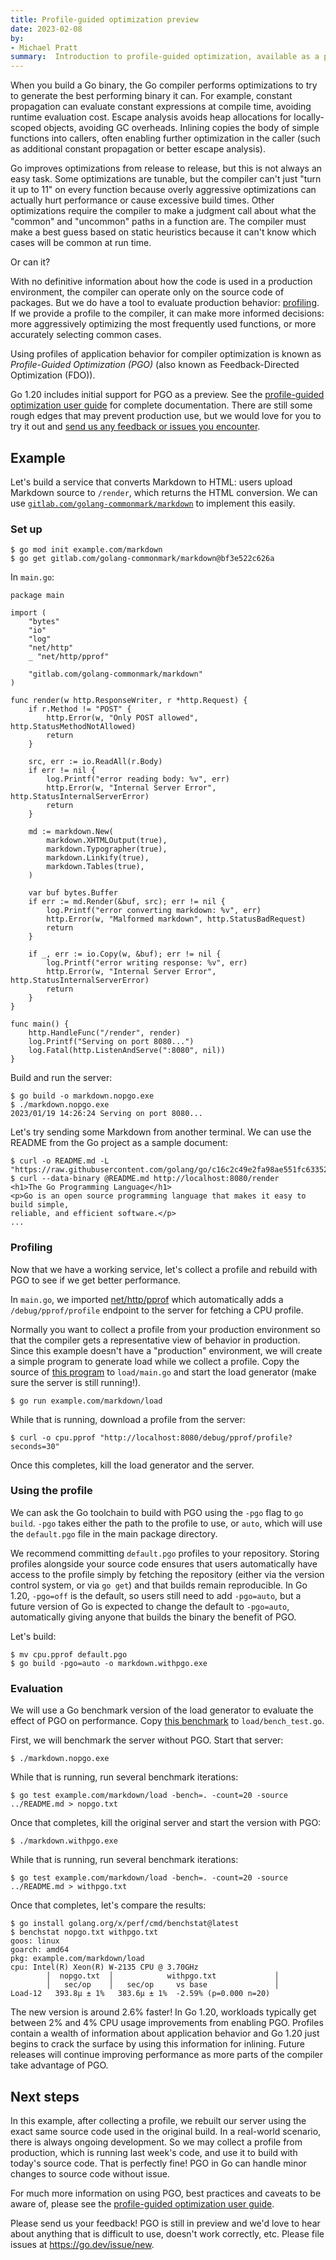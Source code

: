 ```yaml
---
title: Profile-guided optimization preview
date: 2023-02-08
by:
- Michael Pratt
summary:  Introduction to profile-guided optimization, available as a preview in Go 1.20.
---
```


When you build a Go binary, the Go compiler performs optimizations to try to generate the best performing binary it can.
For example, constant propagation can evaluate constant expressions at compile time, avoiding runtime evaluation cost.
Escape analysis avoids heap allocations for locally-scoped objects, avoiding GC overheads.
Inlining copies the body of simple functions into callers, often enabling further optimization in the caller (such as additional constant propagation or better escape analysis).

Go improves optimizations from release to release, but this is not always an easy task.
Some optimizations are tunable, but the compiler can't just "turn it up to 11" on every function because overly aggressive optimizations can actually hurt performance or cause excessive build times.
Other optimizations require the compiler to make a judgment call about what the "common" and "uncommon" paths in a function are.
The compiler must make a best guess based on static heuristics because it can't know which cases will be common at run time.

Or can it?

With no definitive information about how the code is used in a production environment, the compiler can operate only on the source code of packages.
But we do have a tool to evaluate production behavior: [profiling](https://go.dev/doc/diagnostics#profiling).
If we provide a profile to the compiler, it can make more informed decisions: more aggressively optimizing the most frequently used functions, or more accurately selecting common cases.

Using profiles of application behavior for compiler optimization is known as _Profile-Guided Optimization (PGO)_ (also known as Feedback-Directed Optimization (FDO)).

Go 1.20 includes initial support for PGO as a preview.
See the [profile-guided optimization user guide](https://go.dev/doc/pgo) for complete documentation.
There are still some rough edges that may prevent production use, but we would love for you to try it out and [send us any feedback or issues you encounter](https://go.dev/issue/new).

## Example

Let's build a service that converts Markdown to HTML: users upload Markdown source to `/render`, which returns the HTML conversion.
We can use [`gitlab.com/golang-commonmark/markdown`](https://pkg.go.dev/gitlab.com/golang-commonmark/markdown) to implement this easily.

### Set up

```
$ go mod init example.com/markdown
$ go get gitlab.com/golang-commonmark/markdown@bf3e522c626a
```

In `main.go`:

```
package main

import (
	"bytes"
	"io"
	"log"
	"net/http"
	_ "net/http/pprof"

	"gitlab.com/golang-commonmark/markdown"
)

func render(w http.ResponseWriter, r *http.Request) {
	if r.Method != "POST" {
		http.Error(w, "Only POST allowed", http.StatusMethodNotAllowed)
		return
	}

	src, err := io.ReadAll(r.Body)
	if err != nil {
		log.Printf("error reading body: %v", err)
		http.Error(w, "Internal Server Error", http.StatusInternalServerError)
		return
	}

	md := markdown.New(
		markdown.XHTMLOutput(true),
		markdown.Typographer(true),
		markdown.Linkify(true),
		markdown.Tables(true),
	)

	var buf bytes.Buffer
	if err := md.Render(&buf, src); err != nil {
		log.Printf("error converting markdown: %v", err)
		http.Error(w, "Malformed markdown", http.StatusBadRequest)
		return
	}

	if _, err := io.Copy(w, &buf); err != nil {
		log.Printf("error writing response: %v", err)
		http.Error(w, "Internal Server Error", http.StatusInternalServerError)
		return
	}
}

func main() {
	http.HandleFunc("/render", render)
	log.Printf("Serving on port 8080...")
	log.Fatal(http.ListenAndServe(":8080", nil))
}

```

Build and run the server:

```
$ go build -o markdown.nopgo.exe
$ ./markdown.nopgo.exe
2023/01/19 14:26:24 Serving on port 8080...
```

Let's try sending some Markdown from another terminal.
We can use the README from the Go project as a sample document:

```
$ curl -o README.md -L "https://raw.githubusercontent.com/golang/go/c16c2c49e2fa98ae551fc6335215fadd62d33542/README.md"
$ curl --data-binary @README.md http://localhost:8080/render
<h1>The Go Programming Language</h1>
<p>Go is an open source programming language that makes it easy to build simple,
reliable, and efficient software.</p>
...
```

### Profiling

Now that we have a working service, let's collect a profile and rebuild with PGO to see if we get better performance.

In `main.go`, we imported [net/http/pprof](https://pkg.go.dev/net/http/pprof) which automatically adds a `/debug/pprof/profile` endpoint to the server for fetching a CPU profile.

Normally you want to collect a profile from your production environment so that the compiler gets a representative view of behavior in production.
Since this example doesn't have a "production" environment, we will create a simple program to generate load while we collect a profile.
Copy the source of [this program](https://go.dev/play/p/yYH0kfsZcpL) to `load/main.go` and start the load generator (make sure the server is still running!).

```
$ go run example.com/markdown/load
```

While that is running, download a profile from the server:

```
$ curl -o cpu.pprof "http://localhost:8080/debug/pprof/profile?seconds=30"
```

Once this completes, kill the load generator and the server.

### Using the profile

We can ask the Go toolchain to build with PGO using the `-pgo` flag to `go build`.
`-pgo` takes either the path to the profile to use, or `auto`, which will use the `default.pgo` file in the main package directory.

We recommend committing `default.pgo` profiles to your repository.
Storing profiles alongside your source code ensures that users automatically have access to the profile simply by fetching the repository (either via the version control system, or via `go get`) and that builds remain reproducible.
In Go 1.20, `-pgo=off` is the default, so users still need to add `-pgo=auto`, but a future version of Go is expected to change the default to `-pgo=auto`, automatically giving anyone that builds the binary the benefit of PGO.

Let's build:

```
$ mv cpu.pprof default.pgo
$ go build -pgo=auto -o markdown.withpgo.exe
```

### Evaluation

We will use a Go benchmark version of the load generator to evaluate the effect of PGO on performance.
Copy [this benchmark](https://go.dev/play/p/6FnQmHfRjbh) to `load/bench_test.go`.

First, we will benchmark the server without PGO. Start that server:

```
$ ./markdown.nopgo.exe
```

While that is running, run several benchmark iterations:

```
$ go test example.com/markdown/load -bench=. -count=20 -source ../README.md > nopgo.txt
```

Once that completes, kill the original server and start the version with PGO:

```
$ ./markdown.withpgo.exe
```

While that is running, run several benchmark iterations:

```
$ go test example.com/markdown/load -bench=. -count=20 -source ../README.md > withpgo.txt
```

Once that completes, let's compare the results:

```
$ go install golang.org/x/perf/cmd/benchstat@latest
$ benchstat nopgo.txt withpgo.txt
goos: linux
goarch: amd64
pkg: example.com/markdown/load
cpu: Intel(R) Xeon(R) W-2135 CPU @ 3.70GHz
        │  nopgo.txt  │            withpgo.txt             │
        │   sec/op    │   sec/op     vs base               │
Load-12   393.8µ ± 1%   383.6µ ± 1%  -2.59% (p=0.000 n=20)
```

The new version is around 2.6% faster!
In Go 1.20, workloads typically get between 2% and 4% CPU usage improvements from enabling PGO.
Profiles contain a wealth of information about application behavior and Go 1.20 just begins to crack the surface by using this information for inlining.
Future releases will continue improving performance as more parts of the compiler take advantage of PGO.

## Next steps

In this example, after collecting a profile, we rebuilt our server using the exact same source code used in the original build.
In a real-world scenario, there is always ongoing development.
So we may collect a profile from production, which is running last week's code, and use it to build with today's source code.
That is perfectly fine!
PGO in Go can handle minor changes to source code without issue.

For much more information on using PGO, best practices and caveats to be aware of, please see the [profile-guided optimization user guide](https://go.dev/doc/pgo).

Please send us your feedback!
PGO is still in preview and we'd love to hear about anything that is difficult to use, doesn't work correctly, etc.
Please file issues at https://go.dev/issue/new.
